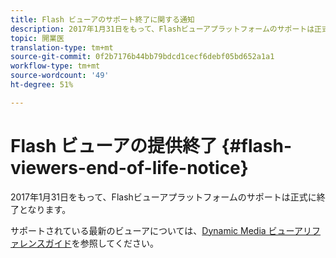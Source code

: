 ```yaml
---
title: Flash ビューアのサポート終了に関する通知
description: 2017年1月31日をもって、Flashビューアプラットフォームのサポートは正式に終了となります。
topic: 開業医
translation-type: tm+mt
source-git-commit: 0f2b7176b44bb79bdcd1cecf6debf05bd652a1a1
workflow-type: tm+mt
source-wordcount: '49'
ht-degree: 51%

---
```



# Flash ビューアの提供終了 {#flash-viewers-end-of-life-notice}

2017年1月31日をもって、Flashビューアプラットフォームのサポートは正式に終了となります。

サポートされている最新のビューアについては、[Dynamic Media ビューアリファレンスガイド](https://experienceleague.adobe.com/docs/dynamic-media-developer-resources/library/home.html?lang=ja)を参照してください。
